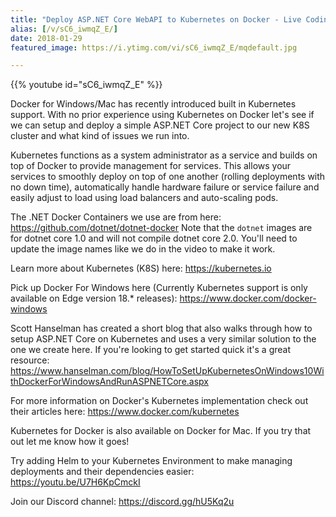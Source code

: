 ```yaml
---
title: "Deploy ASP.NET Core WebAPI to Kubernetes on Docker - Live Coding"
alias: [/v/sC6_iwmqZ_E/]
date: 2018-01-29
featured_image: https://i.ytimg.com/vi/sC6_iwmqZ_E/mqdefault.jpg

---
```


{{% youtube id="sC6_iwmqZ_E" %}}

Docker for Windows/Mac has recently introduced built in Kubernetes support. With no prior experience using Kubernetes on Docker let's see if we can setup and deploy a simple ASP.NET Core project to our new K8S cluster and what kind of issues we run into.

Kubernetes functions as a system administrator as a service and builds on top of Docker to provide management for services. This allows your services to smoothly deploy on top of one another (rolling deployments with no down time), automatically handle hardware failure or service failure and easily adjust to load using load balancers and auto-scaling pods.

The .NET Docker Containers we use are from here: https://github.com/dotnet/dotnet-docker Note that the `dotnet` images are for dotnet core 1.0 and will not compile dotnet core 2.0. You'll need to update the image names like we do in the video to make it work.

Learn more about Kubernetes (K8S) here: https://kubernetes.io

Pick up Docker For Windows here (Currently Kubernetes support is only available on Edge version 18.* releases): https://www.docker.com/docker-windows

Scott Hanselman has created a short blog that also walks through how to setup ASP.NET Core on Kubernetes and uses a very similar solution to the one we create here. If you're looking to get started quick it's a great resource: https://www.hanselman.com/blog/HowToSetUpKubernetesOnWindows10WithDockerForWindowsAndRunASPNETCore.aspx

For more information on Docker's Kubernetes implementation check out their articles here: https://www.docker.com/kubernetes

Kubernetes for Docker is also available on Docker for Mac. If you try that out let me know how it goes!

Try adding Helm to your Kubernetes Environment to make managing deployments and their dependencies easier: https://youtu.be/U7H6KpCmckI

Join our Discord channel: https://discord.gg/hU5Kq2u